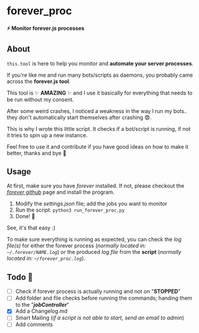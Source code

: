 # forever_proc

#### ⚡ Monitor forever.js processes <br>

## About

`this.tool` is here to help you monitor and **automate your server processes**.



If you're like me and run many bots/scripts as daemons, you probably came across the **forever.js tool**.

This tool is ✨ **AMAZING** ✨ and I use it basically for everything that needs to be run without my consent.

After some weird crashes, I noticed a weakness in the way I run my bots.. they don't automatically start themselves after crashing 😨.



This is why I wrote this little script. It checks if a bot/script is running, if not it tries to spin up a new instance. 

Feel free to use it and contribute if you have good ideas on how to make it better, thanks and bye 👋



## Usage

At first, make sure you have *forever* installed. If not, please checkout the *[forever github](https://github.com/foreversd/forever)* page and install the program. 



1. Modify the *settings.json* file; add the jobs you want to monitor
2. Run the script: `python3 run_forever_proc.py`
3. Done! 🎉



See, it's that easy :) <br>

To make sure everything is running as expected, you can check the *log file(s)* for either the forever process (*normally located in: `~/.forever/NAME.log`*) or the produced *log file* from the **script** (*normally located in: `~/forever_proc.log`*).



## Todo 📖

- [ ] Check if forever process is actually running and not on "**STOPPED**"
- [ ] Add folder and file checks before running the commands; handing them to the "***jobController***"
- [x] Add a Changelog.md
- [ ] Smart Mailing (*if a script is not able to start, send an email to admin*)
- [ ] Add comments